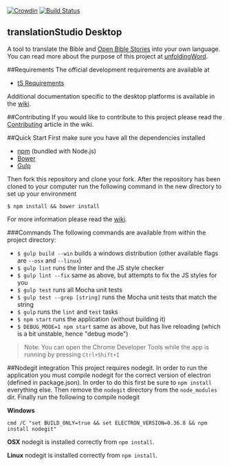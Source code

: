 [![Crowdin](https://d322cqt584bo4o.cloudfront.net/translation-studio/localized.png)](https://crowdin.com/project/translation-studio)
[![Build Status](https://travis-ci.org/unfoldingWord-dev/ts-desktop.svg?branch=develop)](https://travis-ci.org/unfoldingWord-dev/ts-desktop)

translationStudio Desktop
--

A tool to translate the Bible and [Open Bible Stories](http://distantshores.org/openbiblestories) into your own language. You can read more about the purpose of this project at [unfoldingWord](https://unfoldingword.org/apps/#tS).

##Requirements
The official development requirements are available at
* [tS Requirements](https://github.com/unfoldingWord-dev/ts-requirements)

Additional documentation specific to the desktop platforms is available in the [wiki](https://github.com/unfoldingWord-dev/ts-desktop/wiki).

##Contributing
If you would like to contribute to this project please read the [Contributing](https://github.com/unfoldingWord-dev/ts-desktop/wiki/Contributing) article in the wiki.

##Quick Start
First make sure you have all the dependencies installed

* [npm](http://nodejs.org/) (bundled with Node.js)
* [Bower](http://bower.io/)
* [Gulp](http://gulpjs.com/)

Then fork this repository and clone your fork.
After the repository has been cloned to your computer run the following command in the new directory to set up your environment

    $ npm install && bower install

For more information please read the [wiki](https://github.com/unfoldingWord-dev/ts-desktop/wiki).

###Commands
The following commands are available from within the project directory:

* `$ gulp build --win` builds a windows distribution (other available flags are `--osx` and `--linux`)
* `$ gulp lint` runs the linter and the JS style checker
* `$ gulp lint --fix` same as above, but attempts to fix the JS styles for you
* `$ gulp test` runs all Mocha unit tests
* `$ gulp test --grep [string]` runs the Mocha unit tests that match the string
* `$ gulp` runs the `lint` and `test` tasks
* `$ npm start` runs the application (without building it)
* `$ DEBUG_MODE=1 npm start` same as above, but has live reloading (which is a bit unstable, hence "debug mode")

> Note: You can open the Chrome Developer Tools while the app is running by pressing `Ctrl+Shift+I`

##Nodegit integration
This project requires nodegit. In order to run the application you must compile nodegit for the correct version of electron (defined in package.json).
In order to do this first be sure to `npm install` everything else. Then remove the `nodegit` directory from the `node_modules` dir. Finally run the following to compile nodegit

**Windows**
```
cmd /C "set BUILD_ONLY=true && set ELECTRON_VERSION=0.36.8 && npm install nodegit"
```

**OSX**
nodegit is installed correctly from `npm install`.

**Linux**
nodegit is installed correctly from `npm install`.
